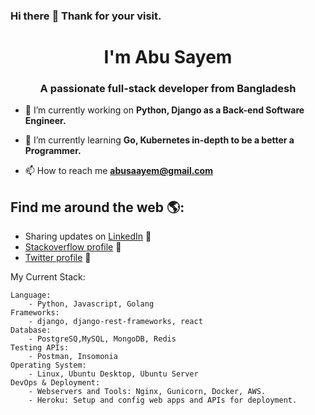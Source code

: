 ### Hi there :wave: Thank for your visit.

<h1 align="center">I'm Abu Sayem</h1>

<h3 align="center">A passionate full-stack developer from Bangladesh</h3>

- 🔭 I’m currently working on **Python, Django as a Back-end Software Engineer.**

- 🌱 I’m currently learning **Go, Kubernetes in-depth to be a better a Programmer.**

- 📫 How to reach me **abusaayem@gmail.com**

## Find me around the web 🌎:
- Sharing updates on <a href="https://www.linkedin.com/in/abusaayem/">LinkedIn</a> 💼
- <a href="https://stackoverflow.com/users/12792869/abu-sayem"> Stackoverflow profile</a> 🏓
- <a href="https://twitter.com/__sayem"> Twitter profile</a> 🏓


<!-- ## Notes 🌎: -->
<!-- [SOLID Design Principle's in Python](https://www.notion.so/neonwave/SOLID-Design-Principle-s-in-Python-40ed046a9c8148159921fb1cbb4d5eee)

[System design Fundamentals](https://www.notion.so/neonwave/System-design-Fundamentals-f32057fb39ef47e5996adbd86519f838) -->

My Current Stack:
```
Language:
    - Python, Javascript, Golang
Frameworks: 
    - django, django-rest-frameworks, react
Database: 
    - PostgreSQ,MySQL, MongoDB, Redis
Testing APIs: 
    - Postman, Insomonia
Operating System:
    - Linux, Ubuntu Desktop, Ubuntu Server
DevOps & Deployment:
    - Webservers and Tools: Nginx, Gunicorn, Docker, AWS.
    - Heroku: Setup and config web apps and APIs for deployment.
     
```
